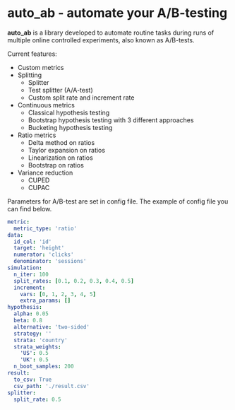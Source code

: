 # auto_ab - automate your A/B-testing

**auto_ab** is a library developed to automate routine tasks during runs of multiple online controlled experiments, also known as A/B-tests.

Current features:
- Custom metrics
- Splitting
  - Splitter
  - Test splitter (A/A-test)
  - Custom split rate and increment rate
- Continuous metrics
  - Classical hypothesis testing
  - Bootstrap hypothesis testing with 3 different approaches
  - Bucketing hypothesis testing
- Ratio metrics
  - Delta method on ratios
  - Taylor expansion on ratios
  - Linearization on ratios
  - Bootstrap on ratios
- Variance reduction
  - CUPED
  - CUPAC

Parameters for A/B-test are set in config file. The example of config file you can find below.

```yaml
metric:
  metric_type: 'ratio'
data:
  id_col: 'id'
  target: 'height'
  numerator: 'clicks'
  denominator: 'sessions'
simulation:
  n_iter: 100
  split_rates: [0.1, 0.2, 0.3, 0.4, 0.5]
  increment:
    vars: [0, 1, 2, 3, 4, 5]
    extra_params: []
hypothesis:
  alpha: 0.05
  beta: 0.8
  alternative: 'two-sided'
  strategy: ''
  strata: 'country'
  strata_weights:
    'US': 0.5
    'UK': 0.5
  n_boot_samples: 200
result:
  to_csv: True
  csv_path: './result.csv'
splitter:
  split_rate: 0.5
```
